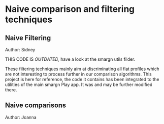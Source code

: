 # Naive comparison and filtering techniques

## Naive Filtering
Author: Sidney

THIS CODE IS *OUTDATED*, have a look at the smargn utils filder.

These filtering techniques mainly aim at discriminating all flat profiles which are not interesting to process further in our comparison algorithms.
This project is here for reference, the code it contains has been integrated to the utilities of the main smargn Play app. It was and may be further modified there.

## Naive comparisons
Author: Joanna

